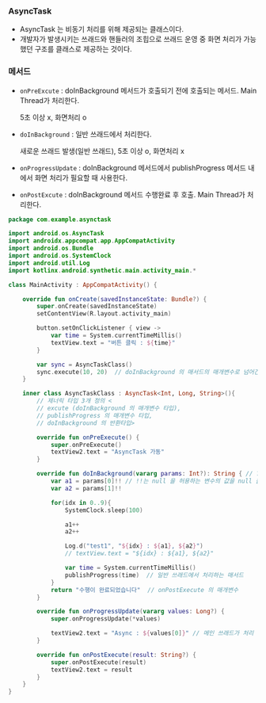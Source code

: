 ### AsyncTask

- AsyncTask 는 비동기 처리를 위해 제공되는 클래스이다.
- 개발자가 발생시키는 쓰래드와 핸들러의 조힙으로 쓰래드 운영 중 화면 처리가 가능했던 구조를 클래스로 제공하는 것이다.



### 메서드

- `onPreExcute` : doInBackground 메서드가 호출되기 전에 호출되는 메서드. Main Thread가 처리한다.

  5초 이상 x, 화면처리 o

- `doInBackground` : 일반 쓰래드에서 처리한다.

  새로운 쓰래드 발생(일반 쓰래드), 5초 이상 o, 화면처리 x

- `onProgressUpdate` : doInBackground 메서드에서 publishProgress 메서드 내에서 화면 처리가 필요할 때 사용한다.

- `onPostExcute` : doInBackground 메서드 수행완료 후 호출. Main Thread가 처리한다.



```kotlin
package com.example.asynctask

import android.os.AsyncTask
import androidx.appcompat.app.AppCompatActivity
import android.os.Bundle
import android.os.SystemClock
import android.util.Log
import kotlinx.android.synthetic.main.activity_main.*

class MainActivity : AppCompatActivity() {

    override fun onCreate(savedInstanceState: Bundle?) {
        super.onCreate(savedInstanceState)
        setContentView(R.layout.activity_main)

        button.setOnClickListener { view ->
            var time = System.currentTimeMillis()
            textView.text = "버튼 클릭 : ${time}"
        }

        var sync = AsyncTaskClass()
        sync.execute(10, 20)  // doInBackground 의 매서드의 매개변수로 넘어간다.
    }

    inner class AsyncTaskClass : AsyncTask<Int, Long, String>(){
        // 제너릭 타입 3개 정의 <
        // excute (doInBackground 의 매개변수 타입),
        // publishProgress 의 매개변수 타입,
        // doInBackground 의 반환타입>

        override fun onPreExecute() {
            super.onPreExecute()
            textView2.text = "AsyncTask 가동"
        }

        override fun doInBackground(vararg params: Int?): String { // ?는 null 을 허용하는 변수  // 일반 쓰래드에서 처리
            var a1 = params[0]!! // !!는 null 을 허용하는 변수의 값을 null 을 허용하지 않는 변수에 집어넣을 때
            var a2 = params[1]!!

            for(idx in 0..9){
                SystemClock.sleep(100)

                a1++
                a2++

                Log.d("test1", "${idx} : ${a1}, ${a2}")
                // textView.text = "${idx} : ${a1}, ${a2}"

                var time = System.currentTimeMillis()
                publishProgress(time)  // 일반 쓰래드에서 처리하는 매서드
            }
            return "수행이 완료되었습니다"  // onPostExecute 의 매개변수
        }

        override fun onProgressUpdate(vararg values: Long?) {
            super.onProgressUpdate(*values)

            textView2.text = "Async : ${values[0]}" // 메인 쓰래드가 처리
        }

        override fun onPostExecute(result: String?) {
            super.onPostExecute(result)
            textView2.text = result
        }
    }
}

```

